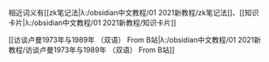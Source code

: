 相近词义有[[zk笔记法|λ:/obsidian中文教程/01 2021新教程/zk笔记法]]、[[知识卡片|λ:/obsidian中文教程/01 2021新教程/知识卡片]]

 [[访谈卢曼1973年与1989年 （双语） From B站|λ:/obsidian中文教程/01 2021新教程/访谈卢曼1973年与1989年 （双语） From B站]]